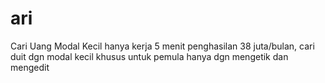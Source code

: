 # ari
Cari Uang Modal Kecil hanya kerja 5 menit penghasilan 38 juta/bulan, cari duit dgn modal kecil khusus untuk pemula hanya dgn mengetik dan mengedit
